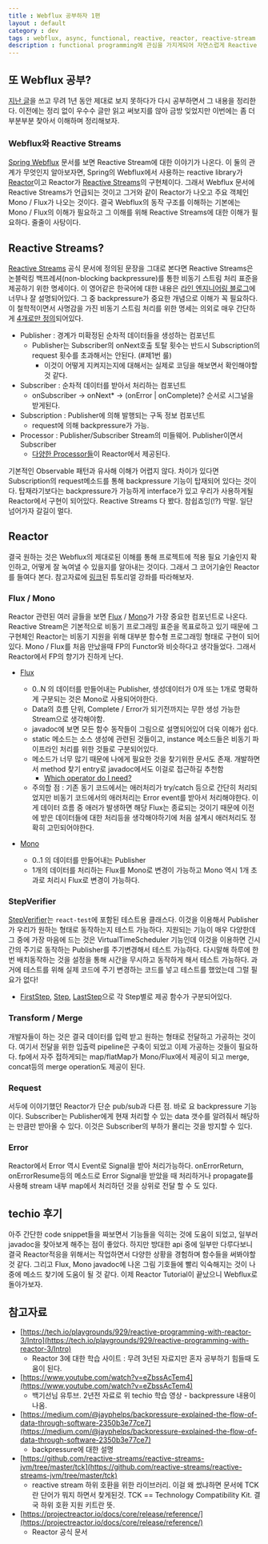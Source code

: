 ```yaml
---
title : Webflux 공부하자 1편
layout : default
category : dev
tags : webflux, async, functional, reactive, reactor, reactive-stream
description : functional programming에 관심을 가지게되어 자연스럽게 Reactive programming에도 관심을 가지게되었고 서버개발자로써 결국 Webflux에 왔다. WebFlux가 어떤 방식으로 동작하는 것이고 기존의 Servlet 방식보다 좋은 점은 무엇인지 공부할거다.
---
```


## 또 Webflux 공부?

[지난 글](https://www.nurinamu.com/dev/2019/03/22/understand-what-is-webflux/)을 쓰고 무려 1년 동안 제대로 보지 못하다가 다시 공부하면서 그 내용을 정리한다. 이전에는 정리 없이 우수수 글만 읽고 써보지를 않아 금방 잊었지만 이번에는 좀 더 부분부분 찾아서 이해하며 정리해보자. 

### Webflux와 Reactive Streams

[Spring Webflux](https://docs.spring.io/spring/docs/5.0.0.BUILD-SNAPSHOT/spring-framework-reference/web-reactive.html#webflux) 문서를 보면 Reactive Stream에 대한 이야기가 나온다. 이 둘의 관계가 무엇인지 알아보자면, Spring의 Webflux에서 사용하는 reactive library가 [Reactor](https://github.com/reactor/reactor)이고 Reactor가 [Reactive Streams](https://www.reactive-streams.org/)의 구현체이다. 그래서 Webflux 문서에 Reactive Streams가 언급되는 것이고 그거와 같이 Reactor가 나오고 주요 객체인 Mono / Flux가 나오는 것이다. 결국 Webflux의 동작 구조를 이해하는 기본에는 Mono / Flux의 이해가 필요하고 그 이해를 위해 Reactive Streams에 대한 이해가 필요하다. 줄줄이 사탕이다.

## Reactive Streams?

[Reactive Streams](https://www.reactive-streams.org/) 공식 문서에 정의된 문장을 그대로 본다면 Reactive Streams은 논블럭킹 백프레셔(non-blocking backpressure)를 통한 비동기 스트림 처리 표준을 제공하기 위한 명세이다. 이 영어같은 한국어에 대한 내용은 [라인 엔지니어링 블로그](https://engineering.linecorp.com/ko/blog/reactive-streams-with-armeria-1/)에 너무나 잘 설명되어있다. 그 중 backpressure가 중요한 개념으로 이해가 꼭 필요하다. 이 철학적이면서 사명감을 가진 비동기 스트림 처리를 위한 명세는 의외로 매우 간단하게 [4개로만 정의](https://github.com/reactive-streams/reactive-streams-jvm/blob/v1.0.1/README.md#specification)되어있다.

- Publisher : 경계가 미확정된 순차적 데이터들을 생성하는 컴포넌트
    - Publisher는 Subscriber의 onNext호출 토탈 횟수는 반드시 Subscription의 request 횟수를 초과해서는 안된다. (#제1번 룰)
        - 이것이 어떻게 지켜지는지에 대해서는 실제로 코딩을 해보면서 확인해야할 것 같다.
- Subscriber : 순차적 데이터를 받아서 처리하는 컴포넌트
    - onSubscriber -> onNext* -> (onError | onComplete)? 순서로 시그널을 받게된다.
- Subscription : Publisher에 의해 발행되는 구독 정보 컴포넌트
    -  request에 의해 backpressure가 가능.
- Processor : Publisher/Subscriber Stream의 미들웨어. Publisher이면서 Subscriber
    - [다양한 Processor들](https://projectreactor.io/docs/core/release/reference/#processor-overview)이 Reactor에서 제공된다. 

기본적인 Observable 패턴과 유사해 이해가 어렵지 않다. 차이가 있다면 Subscription의 request메소드를 통해 backpressure 기능이 탑재되어 있다는 것이다. 탑재라기보다는 backpressure가 가능하게 interface가 있고 우리가 사용하게될 Reactor에서 구현이 되어있다. Reactive Streams 다 봤다. 참쉽죠잉(!?) 막말. 일단 넘어가자 갈길이 멀다.

## Reactor

결국 원하는 것은 Webflux의 제대로된 이해를 통해 프로젝트에 적용 필요 기술인지 확인하고, 어떻게 잘 녹여낼 수 있을지를 알아내는 것이다. 그래서 그 코어기술인 Reactor를 들여다 본다. 참고자료에 [링크](https://tech.io/playgrounds/929/reactive-programming-with-reactor-3/Intro)된 튜토리얼 강좌를 따라해보자.

### Flux / Mono

Reactor 관련된 여러 글들을 보면 [Flux](https://projectreactor.io/docs/core/release/api/reactor/core/publisher/Flux.html) / [Mono](https://projectreactor.io/docs/core/release/api/reactor/core/publisher/Mono.html)가 가장 중요한 컴포넌트로 나온다. Reactive Stream은 기본적으로 비동기 프로그래밍 표준을 목표로하고 있기 때문에 그 구현체인 Reactor는 비동기 지원을 위해 대부분 함수형 프로그래밍 형태로 구현이 되어있다. Mono / Flux를 처음 만났을때 FP의 Functor와 비슷하다고 생각들었다. 그래서 Reactor에서 FP의 향기가 진하게 난다. 

- [Flux](https://projectreactor.io/docs/core/release/api/reactor/core/publisher/Flux.html) 
    - 0..N 의 데이터를 만들어내는 Publisher, 생성데이터가 0개 또는 1개로 명확하게 구분되는 것은 Mono로 사용되어야한다.
    - Data의 흐름 단위, Complete / Error가 되기전까지는 무한 생성 가능한 Stream으로 생각해야함.
    - javadoc에 보면 모든 함수 동작들이 그림으로 설명되어있어 더욱 이해가 쉽다.
    - static 메소드는 소스 생성에 관련된 것들이고, instance 메소드들은 비동기 파이프라인 처리를 위한 것들로 구분되어있다.
    - 메소드가 너무 많기 때문에 나에게 필요한 것을 찾기위한 문서도 존재. 개발하면서 method 찾기 entry로 javadoc에서도 이걸로 접근하길 추천함
        - [Which operator do I need?](https://projectreactor.io/docs/core/release/reference/index.html#which-operator)
    - 주의할 점 : 기존 동기 코드에서는 애러처리가 try/catch 등으로 간단히 처리되었지만 비동기 코드에서의 애러처리는 Error event를 받아서 처리해야한다. 이게 데이터 흐름 중 애러가 발생하면 해당 Flux는 종료되는 것이기 때문에 이전에 받은 데이터들에 대한 처리등을 생각해야하기에 처음 설계시 애러처리도 정확히 고민되어야한다.

- [Mono](https://projectreactor.io/docs/core/release/api/reactor/core/publisher/Mono.html)
    - 0..1 의 데이터를 만들어내는 Publisher
    - 1개의 데이터를 처리하는 Flux를 Mono로 변경이 가능하고 Mono 역시 1개 초과로 처리시 Flux로 변경이 가능하다.

### StepVerifier

[StepVerifier](https://javadoc.io/static/io.projectreactor.addons/reactor-test/3.0.7.RELEASE/reactor/test/StepVerifier.html)는 `react-test`에 포함된 테스트용 클래스다. 이것을 이용해서 Publisher가 우리가 원하는 형태로 동작하는지 테스트 가능하다. 지원되는 기능이 매우 다양한데 그 중에 가장 마음에 드는 것은 VirtualTimeScheduler 기능인데 이것을 이용하면 긴시간의 주기로 동작하는 Publisher를 주기변경해서 테스트 가능하다. 다시말해 하루에 한번 배치동작하는 것을 설정을 통해 시간을 무시하고 동작하게 해서 테스트 가능하다. 과거에 테스트를 위해 실제 코드에 주기 변경하는 코드를 넣고 테스트를 했었는데 그럴 필요가 없다!

- [FirstStep](https://javadoc.io/static/io.projectreactor.addons/reactor-test/3.0.7.RELEASE/reactor/test/StepVerifier.FirstStep.html), [Step](https://javadoc.io/static/io.projectreactor.addons/reactor-test/3.0.7.RELEASE/reactor/test/StepVerifier.Step.html), [LastStep](https://javadoc.io/static/io.projectreactor.addons/reactor-test/3.0.7.RELEASE/reactor/test/StepVerifier.LastStep.html)으로 각 Step별로 제공 함수가 구분되어있다.

### Transform / Merge

개발자들이 하는 것은 결국 데이터를 입력 받고 원하는 형태로 전달하고 가공하는 것이다. 여기서 전달을 위한 입출력 pipeline은 구축이 되었고 이제 가공하는 것들이 필요하다. fp에서 자주 접하게되는 map/flatMap가 Mono/Flux에서 제공이 되고 merge, concat등의 merge operation도 제공이 된다.

### Request

서두에 이야기했던 Reactor가 단순 pub/sub과 다른 점. 바로 요 backpressure 기능이다. Subscriber는 Publisher에게 현재 처리할 수 있는 data 갯수를 알려줘서 해당하는 만큼만 받아올 수 있다. 이것은 Subscriber의 부하가 몰리는 것을 방지할 수 있다.

### Error

Reactor에서 Error 역시 Event로 Signal을 받아 처리가능하다. onErrorReturn, onErrorResume등의 메소드로 Error Signal을 받았을 때 처리하거나 propagate를 사용해 stream 내부 map에서 처리하던 것을 상위로 전달 할 수 도 있다.

## techio 후기

아주 간단한 code snippet들을 짜보면서 기능들을 익히는 것에 도움이 되었고, 일부러 javadoc을 찾아보게 해주는 점이 좋았다. 하지만 방대한 api 중에 일부만 다루다보니 결국 Reactor적응을 위해서는 작업하면서 다양한 상황을 경험하며 함수들을 써봐야할 것 같다. 그리고 Flux, Mono javadoc에 나온 그림 기호들에 빨리 익숙해지는 것이 나중에 메소드 찾기에 도움이 될 것 같다. 이제 Reactor Tutorial이 끝났으니 Webflux로 돌아가보자.

## 참고자료

- [https://tech.io/playgrounds/929/reactive-programming-with-reactor-3/Intro](https://tech.io/playgrounds/929/reactive-programming-with-reactor-3/Intro)
    - Reactor 3에 대한 학습 사이트 : 무려 3년된 자료지만 혼자 공부하기 힘들때 도움이 된다.
- [https://www.youtube.com/watch?v=eZbssAcTem4](https://www.youtube.com/watch?v=eZbssAcTem4)
    - 백기선님 유투브. 2년전 자료로 위 techio 학습 영상 - backpressure 내용이 나옴.
- [https://medium.com/@jayphelps/backpressure-explained-the-flow-of-data-through-software-2350b3e77ce7](https://medium.com/@jayphelps/backpressure-explained-the-flow-of-data-through-software-2350b3e77ce7)
    - backpressure에 대한 설명
- [https://github.com/reactive-streams/reactive-streams-jvm/tree/master/tck](https://github.com/reactive-streams/reactive-streams-jvm/tree/master/tck)
    - reactive stream 하위 호환을 위한 라이브러리. 이걸 왜 썼냐하면 문서에 TCK란 단어가 뭐지 하면서 찾게된것. TCK == Technology Compatibility Kit. 결국 하위 호환 지원 키트란 뜻.
- [https://projectreactor.io/docs/core/release/reference/](https://projectreactor.io/docs/core/release/reference/)
    - Reactor 공식 문서